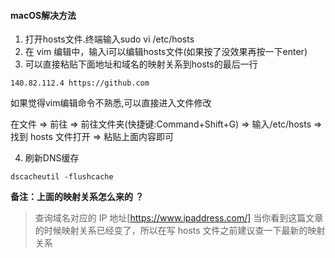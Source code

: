 #### macOS解决方法
1. 打开hosts文件.终端输入sudo vi /etc/hosts
2. 在 vim 编辑中，输入i可以编辑hosts文件(如果按了没效果再按一下enter)
3. 可以直接粘贴下面地址和域名的映射关系到hosts的最后一行
```
140.82.112.4 https://github.com
```
如果觉得vim编辑命令不熟悉,可以直接进入文件修改

在文件 => 前往 => 前往文件夹(快捷键:Command+Shift+G) => 输入/etc/hosts => 找到 hosts 文件打开 => 粘贴上面内容即可

4. 刷新DNS缓存
```
dscacheutil -flushcache
```

**备注：上面的映射关系怎么来的 ？**

> 查询域名对应的 IP 地址[https://www.ipaddress.com/]
> 当你看到这篇文章的时候映射关系已经变了，所以在写 hosts 文件之前建议查一下最新的映射关系
